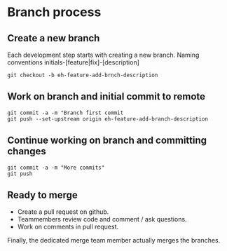 # Branch process

## Create a new branch

Each development step starts with creating a new branch. 
Naming conventions initials-[feature|fix]-[description]

    git checkout -b eh-feature-add-brnch-description

## Work on branch and initial commit to remote

    git commit -a -m "Branch first commit
    git push --set-upstream origin eh-feature-add-branch-description

## Continue working on branch and committing changes

    git commit -a -m "More commits"
    git push

## Ready to merge

- Create a pull request on github.
- Teammembers review code and comment / ask questions.
- Work on comments in pull request.

Finally, the dedicated merge team member actually merges the branches. 

